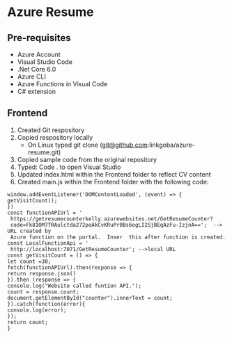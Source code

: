 # Azure Resume

## Pre-requisites

- Azure Account
- Visual Studio Code
- .Net Core 6.0
- Azure CLI
- Azure Functions in Visual Code
- C# extension

## Frontend

1. Created Git respository
2. Copied respository locally
   - On Linux typed git clone (git@github.com:linkgoba/azure-resume.git)
3. Copied sample code from the original repository
4. Typed: Code . to open Visual Studio
5. Updated index.html within the Frontend folder to reflect CV content
6. Created main.js within the Frontend folder with the following code:
```
window.addEventListener('DOMContentLoaded', (event) => { 
getVisitCount(); 
}) 
const functionAPIUrl = '
 https://getresumecounterkelly.azurewebsites.net/GetResumeCounter?
 code=Fk81OM7TRAulctda272poAkCvKRuPr0Bs6ogLI2SjBEqAzFu-IzjnA==';  --> URL created by
 Azure function on the portal.  Inser  this after function is created. 
const LocalFunctionApi = '
 http://localhost:7071/GetResumeCounter'; -->local URL 
const getVisitCount = () => { 
let count =30; 
fetch(functionAPIUrl).then(response => { 
return response.json() 
}).then (response => { 
console.log("Website called funtion API."); 
count = response.count; 
document.getElementById("counter").innerText = count; 
}).catch(function(error){ 
console.log(error); 
}); 
return count; 
} 
```
